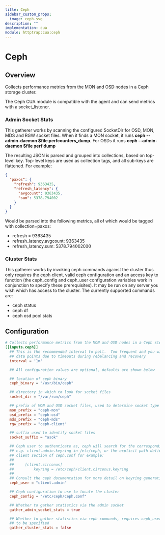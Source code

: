 ```yaml
---
title: Ceph
sidebar_custom_props:
  image: ceph.svg
description: ""
implementation: cua
module: httptrap:cua:ceph
---
```


# Ceph

## Overview

Collects performance metrics from the MON and OSD nodes in a Ceph storage cluster.

The Ceph CUA module is compatible with the agent and can send metrics with a socket_listener.

### Admin Socket Stats

This gatherer works by scanning the configured SocketDir for OSD, MON, MDS and RGW socket files. When it finds
a MON socket, it runs **ceph --admin-daemon $file perfcounters_dump**. For OSDs it runs **ceph --admin-daemon $file perf dump**

The resulting JSON is parsed and grouped into collections, based on top-level key. Top-level keys are
used as collection tags, and all sub-keys are flattened. For example:

```json
{
  "paxos": {
    "refresh": 9363435,
    "refresh_latency": {
      "avgcount": 9363435,
      "sum": 5378.794002
    }
  }
}
```

Would be parsed into the following metrics, all of which would be tagged with collection=paxos:

- refresh = 9363435
- refresh_latency.avgcount: 9363435
- refresh_latency.sum: 5378.794002000

### Cluster Stats

This gatherer works by invoking ceph commands against the cluster thus only requires the ceph client, valid
ceph configuration and an access key to function (the ceph_config and ceph_user configuration variables work
in conjunction to specify these prerequisites). It may be run on any server you wish which has access to
the cluster. The currently supported commands are:

- ceph status
- ceph df
- ceph osd pool stats

## Configuration

```toml
# Collects performance metrics from the MON and OSD nodes in a Ceph storage cluster.
[[inputs.ceph]]
  ## This is the recommended interval to poll.  Too frequent and you will lose
  ## data points due to timeouts during rebalancing and recovery
  interval = '1m'

  ## All configuration values are optional, defaults are shown below

  ## location of ceph binary
  ceph_binary = "/usr/bin/ceph"

  ## directory in which to look for socket files
  socket_dir = "/var/run/ceph"

  ## prefix of MON and OSD socket files, used to determine socket type
  mon_prefix = "ceph-mon"
  osd_prefix = "ceph-osd"
  mds_prefix = "ceph-mds"
  rgw_prefix = "ceph-client"

  ## suffix used to identify socket files
  socket_suffix = "asok"

  ## Ceph user to authenticate as, ceph will search for the corresponding keyring
  ## e.g. client.admin.keyring in /etc/ceph, or the explicit path defined in the
  ## client section of ceph.conf for example:
  ##
  ##     [client.circonus]
  ##         keyring = /etc/ceph/client.circonus.keyring
  ##
  ## Consult the ceph documentation for more detail on keyring generation.
  ceph_user = "client.admin"

  ## Ceph configuration to use to locate the cluster
  ceph_config = "/etc/ceph/ceph.conf"

  ## Whether to gather statistics via the admin socket
  gather_admin_socket_stats = true

  ## Whether to gather statistics via ceph commands, requires ceph_user and ceph_config
  ## to be specified
  gather_cluster_stats = false
```
